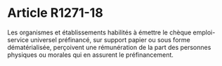 # Article R1271-18

  
Les organismes et établissements habilités à émettre le chèque emploi-service universel préfinancé, sur support papier ou sous forme dématérialisée, perçoivent une rémunération de la part des personnes physiques ou morales qui en assurent le préfinancement.